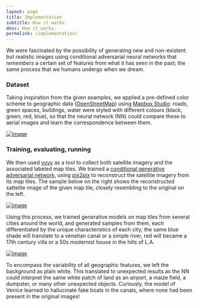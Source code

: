 ```yaml
---
layout: page
title: Implementation
subtitle: How it works.
desc: How it works.
permalink: /implementation/
---
```


We were fascinated by the possibility of generating new and non-existent but realistic images using conditional adversarial neural networks that *remembers* a certain set of features from what it has seen in the past; the same process that we humans undergo when we dream.

### Dataset
Taking inspiration from the given examples, we applied a pre-defined color scheme to geographic data ([OpenStreetMap](http://www.openstreetmap.org)) using [Mapbox Studio](https://www.mapbox.com): roads, green spaces, buildings, water were styled with different colours (black, green, red, blue), so that the neural network (NN) could compare these to aerial images and learn the correspondence between them.

<a href="{{ site.baseurl }}/assets/images/groundtruth.jpg"><img src="{{ site.baseurl }}/assets/images/groundtruth.jpg" alt="image" /></a>

### Training, evaluating, running
We then used [vvvv](https://vvvv.org) as a tool to collect both satellite imagery and the associated labeled map tiles. We trained a [conditional generative adversarial network](https://arxiv.org/pdf/1611.07004v1.pdf), using [pix2pix](https://github.com/phillipi/pix2pix) to reconstruct the satellite imagery from its map tiles. The sample below on the right shows the reconstructed sattelite image of the given map tile, closely resembling to the original on the left.

<div class="site-content-imgs">
<a href="{{ site.baseurl }}/assets/images/01.jpg"><img src="{{ site.baseurl }}/assets/images/01.jpg" alt="image" /></a>
</div>

Using this process, we trained generative models on map tiles from several cities around the world, and generated samples from them, each differentiated by the unique characteristics of each city; the same blue shade will translate to a venetian canal or a simple river, red will became a 17th century villa or a 50s modernist house in the hills of L.A.

<div class="site-content-imgs">
<a href="{{ site.baseurl }}/assets/images/02.jpg"><img src="{{ site.baseurl }}/assets/images/02.jpg" alt="image" /></a>
</div>


To encompass the variability of all geographic features, we left the background as plain white. This translated to unexpected results as the NN could interpret the same white patch of land as an airport, a maize field, a dumpster, or many other unexpected objects. Curiously, the model of Venice learned to hallucinate fake boats in the canals, where none had been present in the original images!

